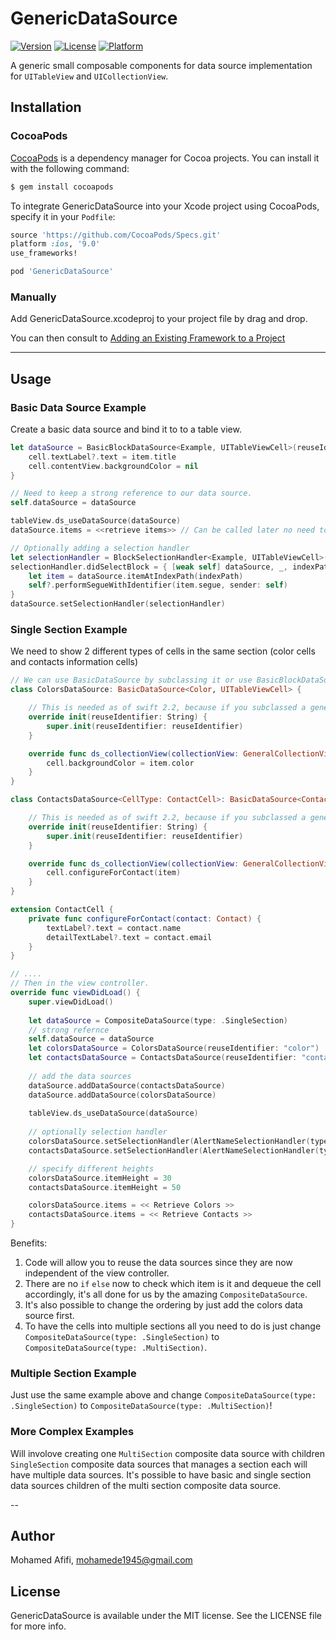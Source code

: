 # GenericDataSource

[![Version](https://img.shields.io/cocoapods/v/GenericDataSource.svg?style=flat)](http://cocoapods.org/pods/GenericDataSource)
[![License](https://img.shields.io/cocoapods/l/GenericDataSource.svg?style=flat)](http://cocoapods.org/pods/GenericDataSource)
[![Platform](https://img.shields.io/cocoapods/p/GenericDataSource.svg?style=flat)](http://cocoapods.org/pods/GenericDataSource)

A generic small composable components for data source implementation for `UITableView` and `UICollectionView`.

## Installation

### CocoaPods

[CocoaPods](http://cocoapods.org) is a dependency manager for Cocoa projects. You can install it with the following command:

```bash
$ gem install cocoapods
```

To integrate GenericDataSource into your Xcode project using CocoaPods, specify it in your `Podfile`:

```ruby
source 'https://github.com/CocoaPods/Specs.git'
platform :ios, '9.0'
use_frameworks!

pod 'GenericDataSource'
```

### Manually

Add GenericDataSource.xcodeproj to your project file by drag and drop. 

You can then consult to [Adding an Existing Framework to a Project](https://developer.apple.com/library/ios/recipes/xcode_help-structure_navigator/articles/Adding_a_Framework.html)

---
## Usage

### Basic Data Source Example
Create a basic data source and bind it to to a table view.

```swift
let dataSource = BasicBlockDataSource<Example, UITableViewCell>(reuseIdentifier: "cell") { (item: Example, cell: UITableViewCell, _) -> Void in
    cell.textLabel?.text = item.title
    cell.contentView.backgroundColor = nil
}

// Need to keep a strong reference to our data source.
self.dataSource = dataSource

tableView.ds_useDataSource(dataSource)
dataSource.items = <<retrieve items>> // Can be called later no need to set them immediately.

// Optionally adding a selection handler
let selectionHandler = BlockSelectionHandler<Example, UITableViewCell>()
selectionHandler.didSelectBlock = { [weak self] dataSource, _, indexPath in
    let item = dataSource.itemAtIndexPath(indexPath)
    self?.performSegueWithIdentifier(item.segue, sender: self)
}
dataSource.setSelectionHandler(selectionHandler)
```

### Single Section Example

We need to show 2 different types of cells in the same section (color cells and contacts information cells)

```swift
// We can use BasicDataSource by subclassing it or use BasicBlockDataSource as in the previous example.
class ColorsDataSource: BasicDataSource<Color, UITableViewCell> {

    // This is needed as of swift 2.2, because if you subclassed a generic class, initializers are not inherited.
    override init(reuseIdentifier: String) {
        super.init(reuseIdentifier: reuseIdentifier)
    }

    override func ds_collectionView(collectionView: GeneralCollectionView, configureCell cell: CellType, withItem item: Color, atIndexPath indexPath: NSIndexPath) {
        cell.backgroundColor = item.color
    }
}

class ContactsDataSource<CellType: ContactCell>: BasicDataSource<Contact, ContactCell> {

    // This is needed as of swift 2.2, because if you subclassed a generic class, initializers are not inherited.
    override init(reuseIdentifier: String) {
        super.init(reuseIdentifier: reuseIdentifier)
    }

    override func ds_collectionView(collectionView: GeneralCollectionView, configureCell cell: ContactCell, withItem item: Contact, atIndexPath indexPath: NSIndexPath) {
        cell.configureForContact(item)
    }
}

extension ContactCell {
    private func configureForContact(contact: Contact) {
        textLabel?.text = contact.name
        detailTextLabel?.text = contact.email
    }
}

// ....
// Then in the view controller.
override func viewDidLoad() {
    super.viewDidLoad()
    
    let dataSource = CompositeDataSource(type: .SingleSection)
    // strong refernce
    self.dataSource = dataSource
    let colorsDataSource = ColorsDataSource(reuseIdentifier: "color")
    let contactsDataSource = ContactsDataSource(reuseIdentifier: "contact")
    
    // add the data sources
    dataSource.addDataSource(contactsDataSource)
    dataSource.addDataSource(colorsDataSource)
    
    tableView.ds_useDataSource(dataSource)
    
    // optionally selection handler
    colorsDataSource.setSelectionHandler(AlertNameSelectionHandler(typeName: "color"))
    contactsDataSource.setSelectionHandler(AlertNameSelectionHandler(typeName: "contact"))

    // specify different heights
    colorsDataSource.itemHeight = 30
    contactsDataSource.itemHeight = 50

    colorsDataSource.items = << Retrieve Colors >>
    contactsDataSource.items = << Retrieve Contacts >>
}

```
Benefits:

1. Code will allow you to reuse the data sources since they are now independent of the view controller.
2. There are no `if` `else` now to check which item is it and dequeue the cell accordingly, it's all done for us by the amazing `CompositeDataSource`.
3. It's also possible to change the ordering by just add the colors data source first.
4. To have the cells into multiple sections all you need to do is just change `CompositeDataSource(type: .SingleSection)` to `CompositeDataSource(type: .MultiSection)`.

### Multiple Section Example

Just use the same example above and change `CompositeDataSource(type: .SingleSection)` to `CompositeDataSource(type: .MultiSection)`!

### More Complex Examples

Will involove creating one `MultiSection` composite data source with children `SingleSection` composite data sources that manages a section each will have multiple data sources. It's possible to have basic and single section data sources children of the multi section composite data source.

--
## Author

Mohamed Afifi, mohamede1945@gmail.com

## License

GenericDataSource is available under the MIT license. See the LICENSE file for more info.
